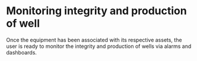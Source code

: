 # Monitoring integrity and production of well

Once the equipment has been associated with its respective assets, the user is ready to monitor the integrity and production of wells via alarms and dashboards.
